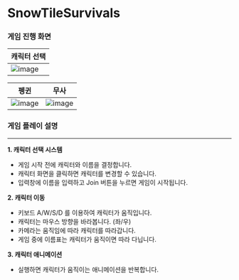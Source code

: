 # SnowTileSurvivals

### 게임 진행 화면
|캐릭터 선택|
|---|
|![image](https://github.com/snowdolf/SnowTileSurvivals/assets/156879693/d20f24cc-6cb6-4614-8e46-9f8312bf4477)|

|펭귄|무사|
|---|---|
|![image](https://github.com/snowdolf/SnowTileSurvivals/assets/156879693/2ca5d940-878e-45e4-ad03-88b5b4b6e66e)|![image](https://github.com/snowdolf/SnowTileSurvivals/assets/156879693/7f37a630-a154-472f-8400-69a652943b2a)|

### 게임 플레이 설명
---
__1. 캐릭터 선택 시스템__
   - 게임 시작 전에 캐릭터와 이름을 결정합니다.
   - 캐릭터 화면을 클릭하면 캐릭터를 변경할 수 있습니다.
   - 입력창에 이름을 입력하고 Join 버튼을 누르면 게임이 시작됩니다.
     
__2. 캐릭터 이동__
   - 키보드 A/W/S/D 를 이용하여 캐릭터가 움직입니다.
   - 캐릭터는 마우스 방향을 바라봅니다. (좌/우)
   - 카메라는 움직임에 따라 캐릭터를 따라갑니다.
   - 게임 중에 이름표는 캐릭터가 움직이면 따라 다닙니다.
     
__3. 캐릭터 애니메이션__
   - 실행하면 캐릭터가 움직이는 애니메이션을 반복합니다.
